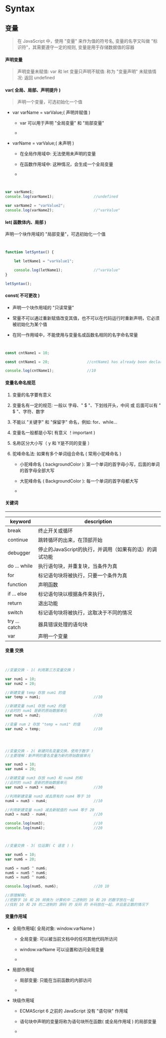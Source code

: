 # Syntax

## 变量

> 在 JavaScript 中，使用 "变量" 来作为值的符号名,
> 变量的名字又叫做 "标识符"，其需要遵守一定的规则,
> 变量是用于存储数据值的容器

#### 声明变量

> 声明变量未赋值: 
> var 和 let 变量只声明不赋值: 称为 "变量声明"
> 未赋值情况: 返回 undefined

#### var( 全局、局部、声明提升 )

> 声明一个变量，可选初始化一个值

* var varName = varValue;( 声明并赋值 )

    - var 可以用于声明 "全局变量" 和 "局部变量"
    
    -
    
* varName = varValue;( 未声明 )

    - 在全局作用域中: 无法使用未声明的变量
    
    - 在函数作用域中: 这种情况，会生成一个全局变量
    
    -
        
``` javascript


var varName1;
console.log(varName1);                  //undefined

var varName2 = "varValue2";
console.log(varName2);                  //"varValue"


```

#### let( 函数体内、局部 )

声明一个块作用域的 "局部变量"，可选初始化一个值
    
``` javascript


function letSyntax() {

    let letName1 = "varValue1";

    console.log(letName1);              //"varValue"
}

letSyntax();


```

#### const( 不可更改 )

*  声明一个块作用域的 "只读常量"

*  常量不可以通过重新赋值改变其值，也不可以在代码运行时重新声明，它必须被初始化为某个值

*  在同一作用域中，不能使用与变量名或函数名相同的名字命名常量

``` javascript


const cntName1 = 10;

const cntName1 = 20;                 //cntName1 has already been declared

console.log(cntName1);               //10


```

#### 变量名命名规范

1. 变量的名字要有意义

2. 变量名有一定的规范: 一般以 字母、" $ "、下划线开头，中间 或 后面可以有 " $ "、字符、数字

3. 不能以 "关键字" 和 "保留字" 命名，例如: for、while...

4. 变量名一般都是小写( 有意义 ！important )

5. 名称区分大小写（ y 和 Y是不同的变量 ）

6. 驼峰命名法: 如果有多个单词组合命名 ( 常用小驼峰命名 )

    - 小驼峰命名 ( backgroundColor ): 第一个单词的首字母小写，后面的单词的首字母全部大写
    
    - 大驼峰命名 ( BackgroundColor ): 每一个单词的首字母都大写
    
    - 
    

#### 关键词

***

<!-- table -->

| keyword | description | 
| ------- | ----------- |
| break | 终止开关或循环 |
| continue | 跳转循环的出来，在顶部开始 |
| debugger | 停止的JavaScript的执行，并调用（如果有的话）的调试功能 |
| do ... while  | 执行语句块，并重复块，当条件为真 |
| for | 标记语句块将被执行，只要一个条件为真 |
| function | 声明函数 |
| if ... else | 标记语句块以根据条件来执行， |
| return | 退出功能 |
| switch | 标记语句块将被执行，这取决于不同的情况 |
| try ... catch | 器具错误处理的语句块 |
| var | 声明一个变量 |


#### 变量 交换

``` javascript


//变量交换 - 1( 利用第三方变量交换 )

var num1 = 10;
var num2 = 20;

//新建变量 temp 存放 num1 的值
var temp = num1;                        //10

//新建变量 num1 存放 num2 的值
//此时的 num1 是新的原始数据单元
var num1 = num2;                        //20

//变量 num 2 存放 "temp = num1" 的值
var num2 = temp;                        //10



```

``` javascript


//变量交换 - 2( 新建同名变量交换，使用于数字 )
//主要理解：新声明的重名变量为新的原始数据单元

var num3 = 10;
var num4 = 20;

//新建变量 num3 存放 num3 和 num4 的和
//此时的 num3 是新的原始数据单元
var num3 = num3 + num4;                 //30

//利用新建变量 num3 减去原有的 num4 等于 10
num4 = num3 - num4;                     //10

//利用新建变量 num3 减去新赋值的 num4 等于 20
num3 = num3 - num4;                     //20

console.log(num3);                      //10
console.log(num4);                      //20


```

``` javascript


//变量交换 - 3( 位运算( C 语言 ) )

var num5 = 10;
var num6 = 20;

num5 = num5 ^ num6;
num6 = num5 ^ num6;
num5 = num5 ^ num6;

console.log(num5, num6);                //20 10

//原理解释:
//把数字 10 和 20 转换为 计算机中 二进制的 10 和 20 的数字放在一起
//找到 10 和 20 的二进制的 源码 的 反码 的 补码放在一起，并且是正数的情况下


```

        
#### 变量作用域

* 全局作用域( 全局对象: window.varName )

    - 全局变量: 可以被当前文档中的任何其他代码所访问
    
    - window.varName 可以设置和访问全局变量
    
    -

* 局部作用域

    - 局部变量: 只能在当前函数的内部访问
    
    -
    
* 块级作用域

    - ECMAScript 6 之前的 JavaScript 没有 "语句块" 作用域
    
    - 语句块中声明的变量将称为语句块所在函数( 或全局作用域 ) 的局部变量
    
    -
    